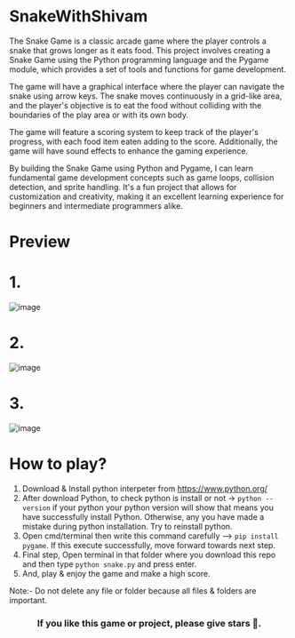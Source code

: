 # SnakeWithShivam

The Snake Game is a classic arcade game where the player controls a snake that grows longer as it eats food. This project involves creating a Snake Game using the Python programming language and the Pygame module, which provides a set of tools and functions for game development.

The game will have a graphical interface where the player can navigate the snake using arrow keys. The snake moves continuously in a grid-like area, and the player's objective is to eat the food without colliding with the boundaries of the play area or with its own body.

The game will feature a scoring system to keep track of the player's progress, with each food item eaten adding to the score. Additionally, the game will have sound effects to enhance the gaming experience.

By building the Snake Game using Python and Pygame, I can learn fundamental game development concepts such as game loops, collision detection, and sprite handling. It's a fun project that allows for customization and creativity, making it an excellent learning experience for beginners and intermediate programmers alike.

# Preview
# 1.
![image](https://github.com/itsshivamsrivastava/SnakeWithShivam/assets/73056786/30d69f40-042d-40a5-b498-974f458154d8)

# 2.
![image](https://github.com/itsshivamsrivastava/SnakeWithShivam/assets/73056786/988ade39-3fc6-4f3f-9edc-31c4838428ef)

# 3.
![image](https://github.com/itsshivamsrivastava/SnakeWithShivam/assets/73056786/57c8139f-6d51-464b-b384-2dcef44d94f9)

# How to play?
1. Download & Install python interpeter from https://www.python.org/
2. After download Python, to check python is install or not -> ```python --version``` if your python your python version will show that means you have successfully install Python. Otherwise, any you have made a mistake during python installation. Try to reinstall python.
3. Open cmd/terminal then write this command carefully -->  ```pip install pygame```. If this execute successfully, move forward towards next step.
4. Final step, Open terminal in that folder where you download this repo and then type ```python snake.py``` and press enter.
5. And, play & enjoy the game and make a high score.

Note:- Do not delete any file or folder because all files & folders are important.

<h3 align="center">If you like this game or project, please give stars 🌟.</h3>
